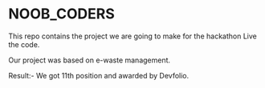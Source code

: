 # NOOB_CODERS
This repo contains the project we are going to make for the hackathon Live the code.

Our project was based on e-waste management.

Result:- We got 11th position and awarded by Devfolio.
